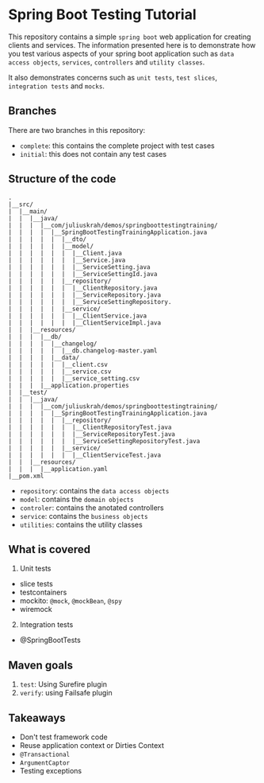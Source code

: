 # Spring Boot Testing Tutorial

This repository contains a simple `spring boot` web application for creating clients and services.
The information presented here is to demonstrate how you test various aspects of your spring boot
application such as `data access objects`, `services`, `controllers` and `utility classes`.

It also demonstrates concerns such as `unit tests`, `test slices`, `integration tests` and `mocks`.

## Branches

There are two branches in this repository: 

- `complete`: this contains the complete project with test cases
- `initial`: this does not contain any test cases

## Structure of the code

```
.
|__src/
|  |__main/
|  |  |__java/
|  |  |  |__com/juliuskrah/demos/springboottestingtraining/
|  |  |  |  |__SpringBootTestingTrainingApplication.java
|  |  |  |  |  |__dto/
|  |  |  |  |  |__model/
|  |  |  |  |  |  |__Client.java
|  |  |  |  |  |  |__Service.java
|  |  |  |  |  |  |__ServiceSetting.java
|  |  |  |  |  |  |__ServiceSettingId.java
|  |  |  |  |  |__repository/
|  |  |  |  |  |  |__ClientRepository.java
|  |  |  |  |  |  |__ServiceRepository.java
|  |  |  |  |  |  |__ServiceSettingRepository.
|  |  |  |  |  |__service/
|  |  |  |  |  |  |__ClientService.java
|  |  |  |  |  |  |__ClientServiceImpl.java
|  |  |__resources/
|  |  |  |__db/
|  |  |  |  |__changelog/
|  |  |  |  |  |__db.changelog-master.yaml
|  |  |  |  |__data/
|  |  |  |  |  |__client.csv
|  |  |  |  |  |__service.csv
|  |  |  |  |  |__service_setting.csv
|  |  |  |__application.properties
|  |__test/
|  |  |__java/
|  |  |  |__com/juliuskrah/demos/springboottestingtraining/
|  |  |  |  |__SpringBootTestingTrainingApplication.java
|  |  |  |  |  |__repository/
|  |  |  |  |  |  |__ClientRepositoryTest.java
|  |  |  |  |  |  |__ServiceRepositoryTest.java
|  |  |  |  |  |  |__ServiceSettingRepositoryTest.java
|  |  |  |  |  |__service/
|  |  |  |  |  |  |__ClientServiceTest.java
|  |  |__resources/
|  |  |  |__application.yaml
|__pom.xml
```

- `repository`: contains the `data access objects`
- `model`: contains the `domain objects`
- `controler`: contains the anotated controllers
- `service`: contains the `business objects`
- `utilities`: contains the utility classes

## What is covered

1. Unit tests  
  - slice tests  
  - testcontainers
  - mockito: `@mock`, `@mockBean`, `@spy`
  - wiremock
2. Integration tests
  - @SpringBootTests

## Maven goals

1. `test`: Using Surefire plugin
2. `verify`: using Failsafe plugin

## Takeaways

- Don't test framework code
- Reuse application context or Dirties Context
- `@Transactional`
- `ArgumentCaptor`
- Testing exceptions